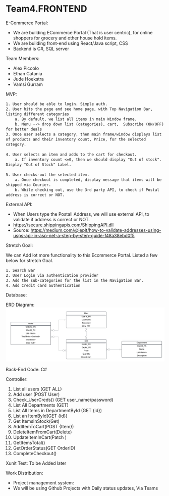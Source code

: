 # Team4.FRONTEND

E-Commerce Portal:

- We are building ECommerce Portal (That is user centric), for online shoppers for grocery and other house hold items.
- We are building front-end using React/Java script, CSS
- Backend is C#, SQL server

Team Members:

- Alex Piccolo
- Ethan Catania
- Jude Hoekstra
- Vamsi Gurram

MVP:

    1. User should be able to login. Simple auth.
    2. User hits the page and see home page, with Top Navigation Bar, listing different categories
        a. By default, we list all items in main Window frame.
        b. Menu --> drop down list (categories), cart,  Subscribe (ON/OFF) for better deals
    3. Once user selects a category, then main frame/window displays list of products and their inventory count, Price, for the selected category.

    4. User selects an item and adds to the cart for checkout.
        a. If inventory count <=0, then we should display "Out of stock". Display "Out of Stock" Label.

    5. User checks-out the selected item.
        a. Once checkout is completed, display message that items will be shipped via Courier.
        b. While checking out, use the 3rd party API, to check if Postal address is correct or NOT.

External API:

- When Users type the Postall Address, we will use external API, to validate if address is correct or NOT.
- https://secure.shippingapis.com/ShippingAPI.dll
- Source: https://medium.com/@ieplt/how-to-validate-addresses-using-usps-api-in-asp-net-a-step-by-step-guide-f48a38ebd0f5

Stretch Goal:

We can Add lot more functionality to this Ecommerce Portal. Listed a few below for stretch Goal.

    1. Search Bar
    2. User Login via authentication provider
    3. Add the sub-categories for the list in the Navigation Bar.
    4. Add Credit card authentication

Database:

ERD Diagram:
![ERD](./ECommerce1.png)

Back-End Code: C#

Controller:

1. List all users (GET ALL)
2. Add user (POST User)
3. Check_UserCreds() (GET user_name/password)
4. List All Departments (GET)
5. List All Items in DepartmentById (GET {id})
6. List an ItemById(GET {id})
7. Get ItemsInStock(Get)
8. AddItemToCart(POST {Item})
9. DeleteItemFromCart(Delete)
10. UpdateItemInCart(Patch )
11. GetItemsTotal()
12. GetOrderStatus(GET OrderID)
13. CompleteCheckout()

Xunit Test:
To be Added later

Work Distribution:

- Project management system:
- We will be using Github Projects with Daily status updates, Via Teams
